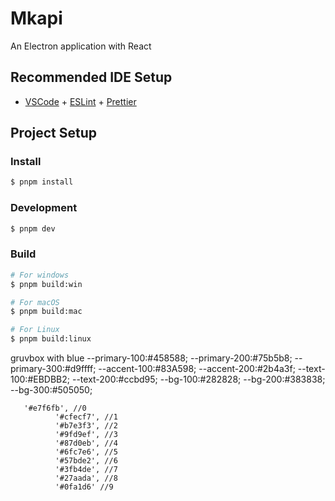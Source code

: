 # Mkapi

An Electron application with React

## Recommended IDE Setup

- [VSCode](https://code.visualstudio.com/) + [ESLint](https://marketplace.visualstudio.com/items?itemName=dbaeumer.vscode-eslint) + [Prettier](https://marketplace.visualstudio.com/items?itemName=esbenp.prettier-vscode)

## Project Setup

### Install

```bash
$ pnpm install
```

### Development

```bash
$ pnpm dev
```

### Build

```bash
# For windows
$ pnpm build:win

# For macOS
$ pnpm build:mac

# For Linux
$ pnpm build:linux
```

gruvbox with blue
--primary-100:#458588;
--primary-200:#75b5b8;
--primary-300:#d9ffff;
--accent-100:#83A598;
--accent-200:#2b4a3f;
--text-100:#EBDBB2;
--text-200:#ccbd95;
--bg-100:#282828;
--bg-200:#383838;
--bg-300:#505050;

       '#e7f6fb', //0
              '#cfecf7', //1
              '#b7e3f3', //2
              '#9fd9ef', //3
              '#87d0eb', //4
              '#6fc7e6', //5
              '#57bde2', //6
              '#3fb4de', //7
              '#27aada', //8
              '#0fa1d6' //9
